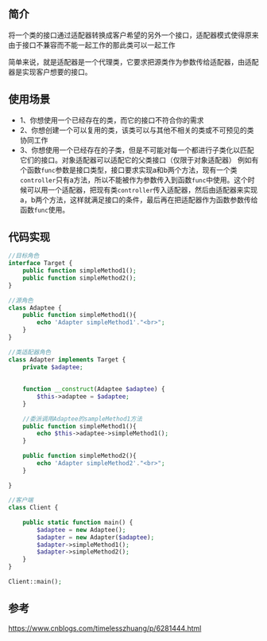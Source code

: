 ## 简介

将一个类的接口通过适配器转换成客户希望的另外一个接口，适配器模式使得原来由于接口不兼容而不能一起工作的那此类可以一起工作

简单来说，就是适配器是一个代理类，它要求把源类作为参数传给适配器，由适配器是实现客户想要的接口。



## 使用场景

- 1、你想使用一个已经存在的类，而它的接口不符合你的需求 
- 2、你想创建一个可以复用的类，该类可以与其他不相关的类或不可预见的类协同工作 
- 3、你想使用一个已经存在的子类，但是不可能对每一个都进行子类化以匹配它们的接口。对象适配器可以适配它的父类接口（仅限于对象适配器）
例如有个函数`func`参数是接口类型，接口要求实现a和b两个方法，现有一个类`controller`只有a方法，所以不能被作为参数传入到函数`func`中使用。这个时候可以用一个适配器，把现有类`controller`传入适配器，然后由适配器来实现a，b两个方法，这样就满足接口的条件，最后再在把适配器作为函数参数传给函数`func`使用。



## 代码实现
```php
//目标角色  
interface Target {  
    public function simpleMethod1();  
    public function simpleMethod2();  
}  
  
//源角色  
class Adaptee {  
    public function simpleMethod1(){  
        echo 'Adapter simpleMethod1'."<br>";  
    }  
}  
  
//类适配器角色  
class Adapter implements Target {  
    private $adaptee;  
      
      
    function __construct(Adaptee $adaptee) {  
        $this->adaptee = $adaptee;   
    }  
      
    //委派调用Adaptee的sampleMethod1方法  
    public function simpleMethod1(){  
        echo $this->adaptee->simpleMethod1();  
    }  
      
    public function simpleMethod2(){  
        echo 'Adapter simpleMethod2'."<br>";     
    }   
      
}  
  
//客户端  
class Client {  
      
    public static function main() {  
        $adaptee = new Adaptee();  
        $adapter = new Adapter($adaptee);  
        $adapter->simpleMethod1();  
        $adapter->simpleMethod2();   
    }  
}  
  
Client::main();
```

  

## 参考  

<https://www.cnblogs.com/timelesszhuang/p/6281444.html>